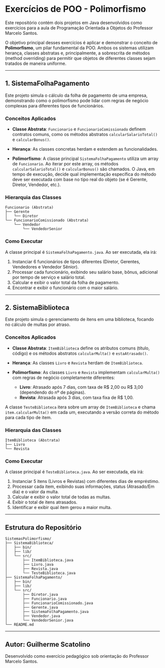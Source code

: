 # Exercícios de POO - Polimorfismo

Este repositório contém dois projetos em Java desenvolvidos como exercícios para a aula de Programação Orientada a Objetos do Professor Marcelo Santos.

O objetivo principal desses exercícios é aplicar e demonstrar o conceito de **Polimorfismo**, um pilar fundamental da POO. Ambos os sistemas utilizam herança, classes abstratas e, principalmente, a sobrescrita de métodos (method overriding) para permitir que objetos de diferentes classes sejam tratados de maneira uniforme.

---

## 1. SistemaFolhaPagamento

Este projeto simula o cálculo da folha de pagamento de uma empresa, demonstrando como o polimorfismo pode lidar com regras de negócio complexas para diferentes tipos de funcionários.

### Conceitos Aplicados

- **Classe Abstrata**: `Funcionario` e `FuncionarioComissionado` definem contratos comuns, como os métodos abstratos `calcularSalarioTotal()` e `calcularBonus()`.

- **Herança**: As classes concretas herdam e estendem as funcionalidades.

- **Polimorfismo**: A classe principal `SistemaFolhaPagamento` utiliza um array de `Funcionario`. Ao iterar por este array, os métodos `calcularSalarioTotal()` e `calcularBonus()` são chamados. O Java, em tempo de execução, decide qual implementação específica do método deve ser executada com base no tipo real do objeto (se é Gerente, Diretor, Vendedor, etc.).

### Hierarquia das Classes

```
Funcionario (Abstrata)
├── Gerente
│   └── Diretor
└── FuncionarioComissionado (Abstrata)
    └── Vendedor
        └── VendedorSenior
```

### Como Executar

A classe principal é `SistemaFolhaPagamento.java`. Ao ser executada, ela irá:

1. Instanciar 6 funcionários de tipos diferentes (Diretor, Gerentes, Vendedores e Vendedor Sênior).
2. Processar cada funcionário, exibindo seu salário base, bônus, adicional por tempo de serviço e salário total.
3. Calcular e exibir o valor total da folha de pagamento.
4. Encontrar e exibir o funcionário com o maior salário.

---

## 2. SistemaBiblioteca

Este projeto simula o gerenciamento de itens em uma biblioteca, focando no cálculo de multas por atraso.

### Conceitos Aplicados

- **Classe Abstrata**: `ItemBiblioteca` define os atributos comuns (título, código) e os métodos abstratos `calcularMulta()` e `estaAtrasado()`.

- **Herança**: As classes `Livro` e `Revista` herdam de `ItemBiblioteca`.

- **Polimorfismo**: As classes `Livro` e `Revista` implementam `calcularMulta()` com regras de negócio completamente diferentes:
  - **Livro**: Atrasado após 7 dias, com taxa de R$ 2,00 ou R$ 3,00 (dependendo do nº de páginas).
  - **Revista**: Atrasada após 3 dias, com taxa fixa de R$ 1,00.

A classe `TesteBiblioteca` itera sobre um array de `ItemBiblioteca` e chama `item.calcularMulta()` em cada um, executando a versão correta do método para cada tipo de item.

### Hierarquia das Classes

```
ItemBiblioteca (Abstrata)
├── Livro
└── Revista
```

### Como Executar

A classe principal é `TesteBiblioteca.java`. Ao ser executada, ela irá:

1. Instanciar 5 itens (Livros e Revistas) com diferentes dias de empréstimo.
2. Processar cada item, exibindo suas informações, status (Atrasado/Em dia) e o valor da multa.
3. Calcular e exibir o valor total de todas as multas.
4. Exibir o total de itens atrasados.
5. Identificar e exibir qual item gerou a maior multa.

---

## Estrutura do Repositório

```
SistemasPolimorfismo/
├── SistemaBiblioteca/
│   ├── bin/
│   ├── lib/
│   └── src/
│       ├── ItemBiblioteca.java
│       ├── Livro.java
│       ├── Revista.java
│       └── TesteBiblioteca.java
├── SistemaFolhaPagamento/
│   ├── bin/
│   ├── lib/
│   └── src/
│       ├── Diretor.java
│       ├── Funcionario.java
│       ├── FuncionarioComissionado.java
│       ├── Gerente.java
│       ├── SistemaFolhaPagamento.java
│       ├── Vendedor.java
│       └── VendedorSenior.java
└── README.md
```

---

## Autor: Guilherme Scatolino

Desenvolvido como exercício pedagógico sob orientação do Professor Marcelo Santos.
